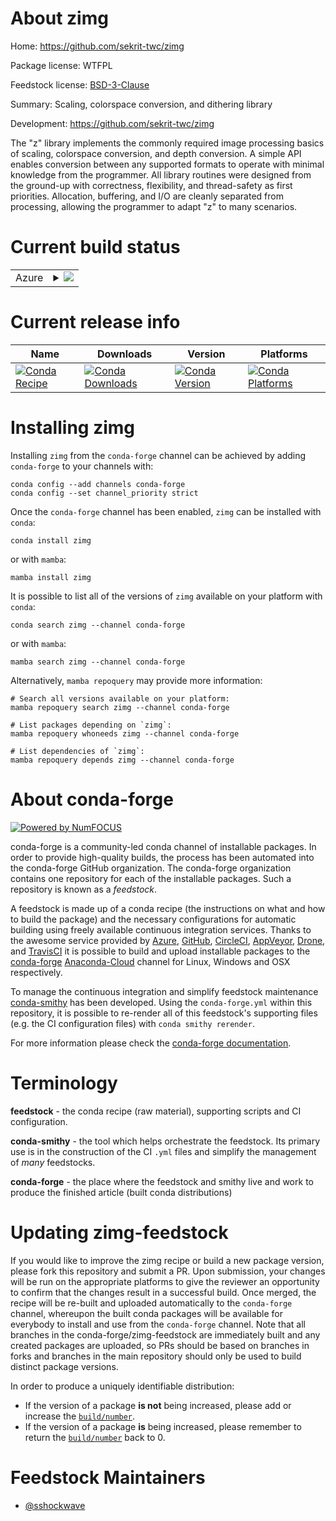 About zimg
==========

Home: https://github.com/sekrit-twc/zimg

Package license: WTFPL

Feedstock license: [BSD-3-Clause](https://github.com/conda-forge/zimg-feedstock/blob/main/LICENSE.txt)

Summary: Scaling, colorspace conversion, and dithering library

Development: https://github.com/sekrit-twc/zimg

The "z" library implements the commonly required image processing basics of scaling,
colorspace conversion, and depth conversion.
A simple API enables conversion between any supported formats
to operate with minimal knowledge from the programmer.
All library routines were designed from the ground-up
with correctness, flexibility, and thread-safety as first priorities.
Allocation, buffering, and I/O are cleanly separated from processing,
allowing the programmer to adapt "z" to many scenarios.


Current build status
====================


<table>
    
  <tr>
    <td>Azure</td>
    <td>
      <details>
        <summary>
          <a href="https://dev.azure.com/conda-forge/feedstock-builds/_build/latest?definitionId=18053&branchName=main">
            <img src="https://dev.azure.com/conda-forge/feedstock-builds/_apis/build/status/zimg-feedstock?branchName=main">
          </a>
        </summary>
        <table>
          <thead><tr><th>Variant</th><th>Status</th></tr></thead>
          <tbody><tr>
              <td>linux_64</td>
              <td>
                <a href="https://dev.azure.com/conda-forge/feedstock-builds/_build/latest?definitionId=18053&branchName=main">
                  <img src="https://dev.azure.com/conda-forge/feedstock-builds/_apis/build/status/zimg-feedstock?branchName=main&jobName=linux&configuration=linux%20linux_64_" alt="variant">
                </a>
              </td>
            </tr><tr>
              <td>linux_aarch64</td>
              <td>
                <a href="https://dev.azure.com/conda-forge/feedstock-builds/_build/latest?definitionId=18053&branchName=main">
                  <img src="https://dev.azure.com/conda-forge/feedstock-builds/_apis/build/status/zimg-feedstock?branchName=main&jobName=linux&configuration=linux%20linux_aarch64_" alt="variant">
                </a>
              </td>
            </tr><tr>
              <td>linux_ppc64le</td>
              <td>
                <a href="https://dev.azure.com/conda-forge/feedstock-builds/_build/latest?definitionId=18053&branchName=main">
                  <img src="https://dev.azure.com/conda-forge/feedstock-builds/_apis/build/status/zimg-feedstock?branchName=main&jobName=linux&configuration=linux%20linux_ppc64le_" alt="variant">
                </a>
              </td>
            </tr><tr>
              <td>osx_64</td>
              <td>
                <a href="https://dev.azure.com/conda-forge/feedstock-builds/_build/latest?definitionId=18053&branchName=main">
                  <img src="https://dev.azure.com/conda-forge/feedstock-builds/_apis/build/status/zimg-feedstock?branchName=main&jobName=osx&configuration=osx%20osx_64_" alt="variant">
                </a>
              </td>
            </tr><tr>
              <td>osx_arm64</td>
              <td>
                <a href="https://dev.azure.com/conda-forge/feedstock-builds/_build/latest?definitionId=18053&branchName=main">
                  <img src="https://dev.azure.com/conda-forge/feedstock-builds/_apis/build/status/zimg-feedstock?branchName=main&jobName=osx&configuration=osx%20osx_arm64_" alt="variant">
                </a>
              </td>
            </tr><tr>
              <td>win_64</td>
              <td>
                <a href="https://dev.azure.com/conda-forge/feedstock-builds/_build/latest?definitionId=18053&branchName=main">
                  <img src="https://dev.azure.com/conda-forge/feedstock-builds/_apis/build/status/zimg-feedstock?branchName=main&jobName=win&configuration=win%20win_64_" alt="variant">
                </a>
              </td>
            </tr>
          </tbody>
        </table>
      </details>
    </td>
  </tr>
</table>

Current release info
====================

| Name | Downloads | Version | Platforms |
| --- | --- | --- | --- |
| [![Conda Recipe](https://img.shields.io/badge/recipe-zimg-green.svg)](https://anaconda.org/conda-forge/zimg) | [![Conda Downloads](https://img.shields.io/conda/dn/conda-forge/zimg.svg)](https://anaconda.org/conda-forge/zimg) | [![Conda Version](https://img.shields.io/conda/vn/conda-forge/zimg.svg)](https://anaconda.org/conda-forge/zimg) | [![Conda Platforms](https://img.shields.io/conda/pn/conda-forge/zimg.svg)](https://anaconda.org/conda-forge/zimg) |

Installing zimg
===============

Installing `zimg` from the `conda-forge` channel can be achieved by adding `conda-forge` to your channels with:

```
conda config --add channels conda-forge
conda config --set channel_priority strict
```

Once the `conda-forge` channel has been enabled, `zimg` can be installed with `conda`:

```
conda install zimg
```

or with `mamba`:

```
mamba install zimg
```

It is possible to list all of the versions of `zimg` available on your platform with `conda`:

```
conda search zimg --channel conda-forge
```

or with `mamba`:

```
mamba search zimg --channel conda-forge
```

Alternatively, `mamba repoquery` may provide more information:

```
# Search all versions available on your platform:
mamba repoquery search zimg --channel conda-forge

# List packages depending on `zimg`:
mamba repoquery whoneeds zimg --channel conda-forge

# List dependencies of `zimg`:
mamba repoquery depends zimg --channel conda-forge
```


About conda-forge
=================

[![Powered by
NumFOCUS](https://img.shields.io/badge/powered%20by-NumFOCUS-orange.svg?style=flat&colorA=E1523D&colorB=007D8A)](https://numfocus.org)

conda-forge is a community-led conda channel of installable packages.
In order to provide high-quality builds, the process has been automated into the
conda-forge GitHub organization. The conda-forge organization contains one repository
for each of the installable packages. Such a repository is known as a *feedstock*.

A feedstock is made up of a conda recipe (the instructions on what and how to build
the package) and the necessary configurations for automatic building using freely
available continuous integration services. Thanks to the awesome service provided by
[Azure](https://azure.microsoft.com/en-us/services/devops/), [GitHub](https://github.com/),
[CircleCI](https://circleci.com/), [AppVeyor](https://www.appveyor.com/),
[Drone](https://cloud.drone.io/welcome), and [TravisCI](https://travis-ci.com/)
it is possible to build and upload installable packages to the
[conda-forge](https://anaconda.org/conda-forge) [Anaconda-Cloud](https://anaconda.org/)
channel for Linux, Windows and OSX respectively.

To manage the continuous integration and simplify feedstock maintenance
[conda-smithy](https://github.com/conda-forge/conda-smithy) has been developed.
Using the ``conda-forge.yml`` within this repository, it is possible to re-render all of
this feedstock's supporting files (e.g. the CI configuration files) with ``conda smithy rerender``.

For more information please check the [conda-forge documentation](https://conda-forge.org/docs/).

Terminology
===========

**feedstock** - the conda recipe (raw material), supporting scripts and CI configuration.

**conda-smithy** - the tool which helps orchestrate the feedstock.
                   Its primary use is in the construction of the CI ``.yml`` files
                   and simplify the management of *many* feedstocks.

**conda-forge** - the place where the feedstock and smithy live and work to
                  produce the finished article (built conda distributions)


Updating zimg-feedstock
=======================

If you would like to improve the zimg recipe or build a new
package version, please fork this repository and submit a PR. Upon submission,
your changes will be run on the appropriate platforms to give the reviewer an
opportunity to confirm that the changes result in a successful build. Once
merged, the recipe will be re-built and uploaded automatically to the
`conda-forge` channel, whereupon the built conda packages will be available for
everybody to install and use from the `conda-forge` channel.
Note that all branches in the conda-forge/zimg-feedstock are
immediately built and any created packages are uploaded, so PRs should be based
on branches in forks and branches in the main repository should only be used to
build distinct package versions.

In order to produce a uniquely identifiable distribution:
 * If the version of a package **is not** being increased, please add or increase
   the [``build/number``](https://docs.conda.io/projects/conda-build/en/latest/resources/define-metadata.html#build-number-and-string).
 * If the version of a package **is** being increased, please remember to return
   the [``build/number``](https://docs.conda.io/projects/conda-build/en/latest/resources/define-metadata.html#build-number-and-string)
   back to 0.

Feedstock Maintainers
=====================

* [@sshockwave](https://github.com/sshockwave/)

